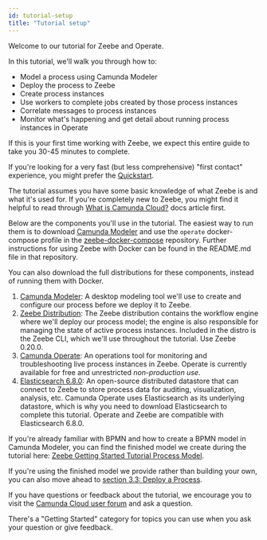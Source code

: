 ```yaml
---
id: tutorial-setup
title: "Tutorial setup"
---
```


Welcome to our tutorial for Zeebe and Operate.

In this tutorial, we'll walk you through how to:

- Model a process using Camunda Modeler
- Deploy the process to Zeebe
- Create process instances
- Use workers to complete jobs created by those process instances
- Correlate messages to process instances
- Monitor what's happening and get detail about running process instances in Operate

If this is your first time working with Zeebe, we expect this entire guide to take you 30-45 minutes to complete.

If you're looking for a very fast (but less comprehensive) "first contact" experience, you might prefer the [Quickstart](../local/quickstart.md).

The tutorial assumes you have some basic knowledge of what Zeebe is and what it's used for. If you're completely new to Zeebe, you might find it helpful to read through [What is Camunda Cloud?](/components/concepts/what-is-camunda-cloud.md) docs article first.

Below are the components you'll use in the tutorial. The easiest way to run them is to download [Camunda Modeler](https://docs.camunda.io/docs/components/modeler/camunda-modeler/install-the-modeler) and use the `operate` docker-compose profile in the [zeebe-docker-compose](https://github.com/zeebe-io/zeebe-docker-compose) repository. Further instructions for using Zeebe with Docker can be found in the README.md file in that repository.

You can also download the full distributions for these components, instead of running them with Docker.

1.  [Camunda Modeler](https://docs.camunda.io/docs/components/modeler/camunda-modeler/install-the-modeler): A desktop modeling tool we'll use to create and configure our process before we deploy it to Zeebe.
1.  [Zeebe Distribution](https://github.com/camunda-cloud/zeebe/releases/tag/0.20.0): The Zeebe distribution contains the workflow engine where we'll deploy our process model; the engine is also responsible for managing the state of active process instances. Included in the distro is the Zeebe CLI, which we'll use throughout the tutorial. Use Zeebe 0.20.0.
1.  [Camunda Operate](https://github.com/camunda-cloud/zeebe/releases/tag/0.20.0): An operations tool for monitoring and troubleshooting live process instances in Zeebe. Operate is currently available for free and unrestricted _non-production use_.
1.  [Elasticsearch 6.8.0](https://www.elastic.co/downloads/past-releases/elasticsearch-6-8-0): An open-source distributed datastore that can connect to Zeebe to store process data for auditing, visualization, analysis, etc. Camunda Operate uses Elasticsearch as its underlying datastore, which is why you need to download Elasticsearch to complete this tutorial. Operate and Zeebe are compatible with Elasticsearch 6.8.0.

If you're already familiar with BPMN and how to create a BPMN model in Camunda Modeler, you can find the finished model we create during the tutorial here: [Zeebe Getting Started Tutorial Process Model](assets/order-process.bpmn).

If you're using the finished model we provide rather than building your own, you can also move ahead to [section 3.3: Deploy a Process](deploy-a-process.md).

If you have questions or feedback about the tutorial, we encourage you to visit the [Camunda Cloud user forum](https://forum.camunda.io) and ask a question.

There's a "Getting Started" category for topics you can use when you ask your question or give feedback.
